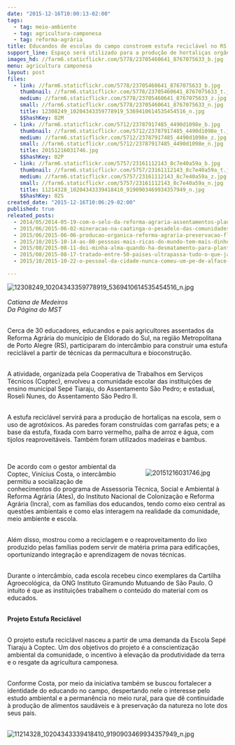 ```yaml
---
date: "2015-12-16T10:00:13-02:00"
tags:
  - tag: meio-ambiente
  - tag: agricultura-camponesa
  - tag: reforma-agrária
title: Educandos de escolas do campo constroem estufa reciclável no RS
support_line: Espaço será utilizado para a produção de hortaliças orgânicas
images_hd: //farm6.staticflickr.com/5778/23705460641_8767075633_b.jpg
menu: agricultura camponesa
layout: post
files:
  - link: //farm6.staticflickr.com/5778/23705460641_8767075633_b.jpg
    thumbnail: //farm6.staticflickr.com/5778/23705460641_8767075633_t.jpg
    medium: //farm6.staticflickr.com/5778/23705460641_8767075633_z.jpg
    small: //farm6.staticflickr.com/5778/23705460641_8767075633_n.jpg
    title: 12308249_10204343359778919_5369410614535454516_n.jpg
    $$hashKey: 02M
  - link: //farm6.staticflickr.com/5712/23787917485_4490d1098e_b.jpg
    thumbnail: //farm6.staticflickr.com/5712/23787917485_4490d1098e_t.jpg
    medium: //farm6.staticflickr.com/5712/23787917485_4490d1098e_z.jpg
    small: //farm6.staticflickr.com/5712/23787917485_4490d1098e_n.jpg
    title: 20151216031746.jpg
    $$hashKey: 02P
  - link: //farm6.staticflickr.com/5757/23161112143_8c7e40a59a_b.jpg
    thumbnail: //farm6.staticflickr.com/5757/23161112143_8c7e40a59a_t.jpg
    medium: //farm6.staticflickr.com/5757/23161112143_8c7e40a59a_z.jpg
    small: //farm6.staticflickr.com/5757/23161112143_8c7e40a59a_n.jpg
    title: 11214328_10204343339418410_9190903469934357949_n.jpg
    $$hashKey: 02S
created_date: "2015-12-16T10:06:29-02:00"
published: true
releated_posts:
  - 2014/05/2014-05-19-com-o-selo-da-reforma-agraria-assentamentos-plantam-e-colhem-de-tudo-pelo-pais.md-e
  - 2015/06/2015-06-02-mineracao-na-caatinga-o-pesadelo-das-comunidades-rurais.md
  - 2015/06/2015-06-06-producao-organica-reforma-agraria-preservacao-florestal-a-historia-do-sitio-a-boa-terra.md
  - 2015/10/2015-10-14-as-80-pessoas-mais-ricas-do-mundo-tem-mais-dinheiro-do-que-3-5-bilhoes-de-pessoas-diz-pesquisadora.md
  - 2015/08/2015-08-11-doi-minha-alma-quando-ha-desmatamento-para-plantar-a-soja-diz-papa.md
  - 2015/08/2015-08-17-tratado-entre-50-paises-ultrapassa-tudo-o-que-ja-se-viu-em-favor-das-trasnacionais.md
  - 2015/10/2015-10-22-o-pessoal-da-cidade-nunca-comeu-um-pe-de-alface-com-gosto-de-alface.md

---
```

<p><img alt="12308249_10204343359778919_5369410614535454516_n.jpg" src="//farm6.staticflickr.com/5778/23705460641_8767075633_b.jpg" /><br />
<br />
<em>Catiana de Medeiros<br />
Da P&aacute;gina do MST</em></p>

<p><br />
Cerca de 30 educadores, educandos e pais agricultores assentados da Reforma Agr&aacute;ria do munic&iacute;pio de Eldorado do Sul, na regi&atilde;o Metropolitana de Porto Alegre (RS), participaram do&nbsp;interc&acirc;mbio para construir uma estufa recicl&aacute;vel a partir de t&eacute;cnicas da permacultura e bioconstru&ccedil;&atilde;o.</p>

<p><br />
A atividade, organizada pela Cooperativa de Trabalhos em Servi&ccedil;os T&eacute;cnicos (Coptec), envolveu a comunidade escolar das institui&ccedil;&otilde;es de ensino municipal Sep&eacute; Tiaraju, do Assentamento S&atilde;o Pedro; e estadual, Roseli Nunes, do Assentamento S&atilde;o Pedro II.</p>

<p><br />
A estufa recicl&aacute;vel servir&aacute; para a produ&ccedil;&atilde;o de hortali&ccedil;as na escola, sem o uso de agrot&oacute;xicos. As paredes foram constru&iacute;das com garrafas pets; e a base da estufa, fixada com barro vermelho, palha de arroz e &aacute;gua, com tijolos reaproveit&aacute;veis. Tamb&eacute;m foram utilizados madeiras e bambus.</p>

<p>&nbsp;</p>

<figure class="image" style="float:right"><img alt="20151216031746.jpg" src="//farm6.staticflickr.com/5712/23787917485_4490d1098e_b.jpg" />
<figcaption></figcaption>
</figure>

<p>De acordo com o gestor ambiental da Coptec, Vin&iacute;cius Costa, o interc&acirc;mbio permitiu a socializa&ccedil;&atilde;o de conhecimentos do programa de Assessoria T&eacute;cnica, Social e Ambiental &agrave; Reforma Agr&aacute;ria (Ates), do Instituto Nacional de Coloniza&ccedil;&atilde;o e Reforma Agr&aacute;ria (Incra), com as fam&iacute;lias dos educandos, tendo como eixo central as quest&otilde;es ambientais e como elas interagem na realidade da comunidade, meio ambiente e escola.</p>

<p><br />
Al&eacute;m disso, mostrou como a reciclagem e o reaproveitamento do lixo produzido pelas fam&iacute;lias podem servir de mat&eacute;ria&nbsp;prima para edifica&ccedil;&otilde;es, oportunizando integra&ccedil;&atilde;o e aprendizagem de novas t&eacute;cnicas.</p>

<p><br />
Durante o interc&acirc;mbio, cada escola recebeu cinco exemplares da Cartilha Agroecol&oacute;gica, da ONG Instituto Giramundo Mutuando de S&atilde;o Paulo. O intuito &eacute; que as institui&ccedil;&otilde;es trabalhem o conte&uacute;do do material com os educados.</p>

<p><br />
<strong>Projeto Estufa Recicl&aacute;vel</strong></p>

<p><br />
O projeto estufa recicl&aacute;vel nasceu a partir de uma demanda da Escola Sep&eacute; Tiaraju &agrave; Coptec. Um dos objetivos do projeto &eacute; a conscientiza&ccedil;&atilde;o ambiental da comunidade, o incentivo &agrave; eleva&ccedil;&atilde;o da produtividade da terra e o resgate da agricultura camponesa.</p>

<p><br />
Conforme Costa, por meio da iniciativa tamb&eacute;m se buscou fortalecer a identidade do educando no campo, despertando nele o interesse pelo estudo ambiental e a perman&ecirc;ncia no meio rural, para que d&ecirc; continuidade &agrave; produ&ccedil;&atilde;o de alimentos saud&aacute;veis e &agrave; preserva&ccedil;&atilde;o da natureza no lote dos seus pais.<br />
&nbsp;</p>

<p><img alt="11214328_10204343339418410_9190903469934357949_n.jpg" src="//farm6.staticflickr.com/5757/23161112143_8c7e40a59a_b.jpg" /></p>
